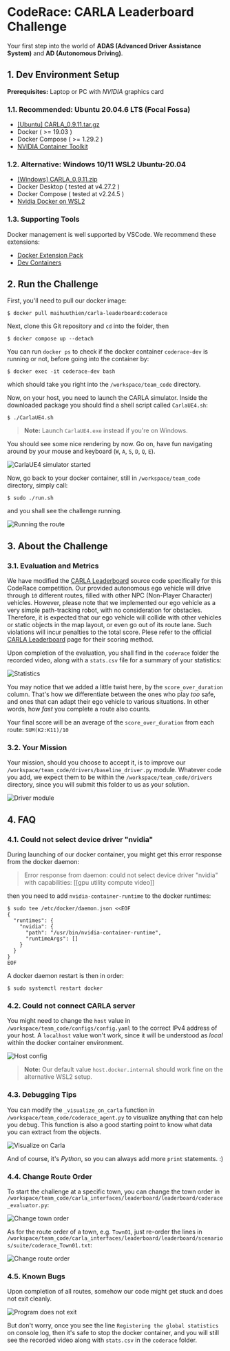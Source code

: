 # CodeRace: CARLA Leaderboard Challenge

Your first step into the world of **ADAS (Advanced Driver Assistance System)** and **AD (Autonomous Driving)**.

## 1. Dev Environment Setup

**Prerequisites:** Laptop or PC with *NVIDIA* graphics card

### 1.1. Recommended: Ubuntu 20.04.6 LTS (Focal Fossa)
- [[Ubuntu] CARLA_0.9.11.tar.gz](https://carla-releases.s3.us-east-005.backblazeb2.com/Linux/CARLA_0.9.11.tar.gz)
- Docker ( >= 19.03 )
- Docker Compose ( >= 1.29.2 )
- [NVIDIA Container Toolkit](https://docs.nvidia.com/datacenter/cloud-native/container-toolkit/1.8.1/install-guide.html)

### 1.2. Alternative: Windows 10/11 WSL2 Ubuntu-20.04
- [[Windows] CARLA_0.9.11.zip](https://carla-releases.s3.us-east-005.backblazeb2.com/Windows/CARLA_0.9.11.zip)
- Docker Desktop ( tested at v4.27.2 )
- Docker Compose ( tested at v2.24.5 )
- [Nvidia Docker on WSL2](https://medium.com/htc-research-engineering-blog/nvidia-docker-on-wsl2-f891dfe34ab)

### 1.3. Supporting Tools

Docker management is well supported by VSCode. We recommend these extensions:
- [Docker Extension Pack](https://marketplace.visualstudio.com/items?itemName=formulahendry.docker-extension-pack)
- [Dev Containers](https://marketplace.visualstudio.com/items?itemName=ms-vscode-remote.remote-containers)

## 2. Run the Challenge

First, you'll need to pull our docker image:

```
$ docker pull maihuuthien/carla-leaderboard:coderace
```

Next, clone this Git repository and `cd` into the folder, then

```
$ docker compose up --detach
```

You can run `docker ps` to check if the docker container `coderace-dev` is running or not, before going into the container by:

```
$ docker exec -it coderace-dev bash
```

which should take you right into the `/workspace/team_code` directory.

Now, on your host, you need to launch the CARLA simulator. Inside the downloaded package you should find a shell script called `CarlaUE4.sh`:

```
$ ./CarlaUE4.sh
```

> **Note:** Launch `CarlaUE4.exe` instead if you're on Windows.

You should see some nice rendering by now. Go on, have fun navigating around by your mouse and keyboard (`W`, `A`, `S`, `D`, `Q`, `E`).

![CarlaUE4 simulator started](./doc/images/carla_started.png)

Now, go back to your docker container, still in `/workspace/team_code` directory, simply call:

```
$ sudo ./run.sh
```

and you shall see the challenge running.

![Running the route](./doc/images/running_the_route.png)

## 3. About the Challenge

### 3.1. Evaluation and Metrics

We have modified the [CARLA Leaderboard](https://github.com/carla-simulator/leaderboard) source code specifically for this CodeRace competition. Our provided autonomous ego vehicle will drive through `10` different routes, filled with other NPC (Non-Player Character) vehicles. However, please note that we implemented our ego vehicle as a very simple path-tracking robot, with no consideration for obstacles. Therefore, it is expected that our ego vehicle will collide with other vehicles or static objects in the map layout, or even go out of its route lane. Such violations will incur penalties to the total score. Plese refer to the official [CARLA Leaderboard](https://leaderboard.carla.org/#evaluation-and-metrics) page for their scoring method.

Upon completion of the evaluation, you shall find in the `coderace` folder the recorded video, along with a `stats.csv` file for a summary of your statistics:

![Statistics](./doc/images/stats.png)

You may notice that we added a little twist here, by the `score_over_duration` column. That's how we differentiate between the ones who play *too* safe, and ones that can adapt their ego vehicle to various situations. In other words, how *fast* you complete a route also counts.

Your final score will be an average of the `score_over_duration` from each route: `SUM(K2:K11)/10`

### 3.2. Your Mission

Your mission, should you choose to accept it, is to improve our `/workspace/team_code/drivers/baseline_driver.py` module. Whatever code you add, we expect them to be within the `/workspace/team_code/drivers` directory, since you will submit this folder to us as your solution.

![Driver module](./doc/images/baseline_driver.png)

## 4. FAQ

### 4.1. Could not select device driver "nvidia"

During launching of our docker container, you might get this error response from the docker daemon:

> Error response from daemon: could not select device driver "nvidia" with capabilities: [[gpu utility compute video]]

then you need to add `nvidia-container-runtime` to the docker runtimes:

```
$ sudo tee /etc/docker/daemon.json <<EOF
{
  "runtimes": {
    "nvidia": {
      "path": "/usr/bin/nvidia-container-runtime",
      "runtimeArgs": []
    }
  }
}
EOF
```

A docker daemon restart is then in order:

```
$ sudo systemctl restart docker
```

### 4.2. Could not connect CARLA server

You might need to change the `host` value in `/workspace/team_code/configs/config.yaml` to the correct IPv4 address of your host. A `localhost` value won't work, since it will be understood as *local* within the docker container environment.

![Host config](./doc/images/config_host.png)

> **Note:** Our default value `host.docker.internal` should work fine on the alternative WSL2 setup.

### 4.3. Debugging Tips

You can modify the `_visualize_on_carla` function in `/workspace/team_code/coderace_agent.py` to visualize anything that can help you debug. This function is also a good starting point to know what data you can extract from the objects.

![Visualize on Carla](./doc/images/visualize_on_carla.png)

And of course, it's *Python*, so you can always add more `print` statements. :)

### 4.4. Change Route Order

To start the challenge at a specific town, you can change the town order in `/workspace/team_code/carla_interfaces/leaderboard/leaderboard/coderace_evaluator.py`:

![Change town order](./doc/images/town_order.png)

As for the route order of a town, e.g. `Town01`, just re-order the lines in `/workspace/team_code/carla_interfaces/leaderboard/leaderboard/scenarios/suite/coderace_Town01.txt`:

![Change route order](./doc/images/route_order.png)

### 4.5. Known Bugs

Upon completion of all routes, somehow our code might get stuck and does not exit cleanly.

![Program does not exit](./doc/images/not_exiting.png)

But don't worry, once you see the line `Registering the global statistics` on console log, then it's safe to stop the docker container, and you will still see the recorded video along with `stats.csv` in the `coderace` folder.
